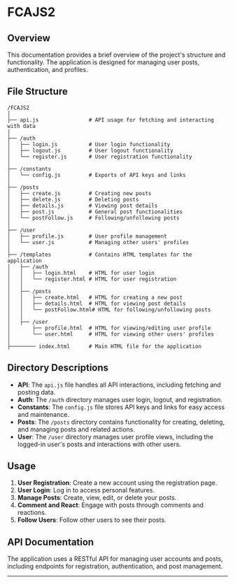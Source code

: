 # FCAJS2

## Overview

This documentation provides a brief overview of the project's structure and functionality. The application is designed for managing user posts, authentication, and profiles.

## File Structure

```
/FCAJS2
│
├── api.js                # API usage for fetching and interacting with data
│
├── /auth
│   ├── login.js          # User login functionality
│   ├── logout.js         # User logout functionality
│   └── register.js       # User registration functionality
│
├── /constants
│   └── config.js         # Exports of API keys and links
│
├── /posts
│   ├── create.js         # Creating new posts
│   ├── delete.js         # Deleting posts
│   ├── details.js        # Viewing post details
│   ├── post.js           # General post functionalities
│   └── postFollow.js     # Following/unfollowing posts
│
├── /user
│   ├── profile.js        # User profile management
│   └── user.js           # Managing other users' profiles
│
├── /templates            # Contains HTML templates for the application
│   ├── /auth
│   │   ├── login.html    # HTML for user login
│   │   └── register.html # HTML for user registration
│   │
│   ├── /posts
│   │   ├── create.html   # HTML for creating a new post
│   │   ├── details.html  # HTML for viewing post details
│   │   └── postFollow.html# HTML for following/unfollowing posts
│   │
│   ├── /user
│       ├── profile.html  # HTML for viewing/editing user profile
│       └── user.html     # HTML for viewing other users' profiles
│   
├──────── index.html      # Main HTML file for the application

```

## Directory Descriptions

- **API**: The `api.js` file handles all API interactions, including fetching and posting data.
- **Auth**: The `/auth` directory manages user login, logout, and registration.
- **Constants**: The `config.js` file stores API keys and links for easy access and maintenance.
- **Posts**: The `/posts` directory contains functionality for creating, deleting, and managing posts and related actions.
- **User**: The `/user` directory manages user profile views, including the logged-in user's posts and interactions with other users.

## Usage

1. **User Registration**: Create a new account using the registration page.
2. **User Login**: Log in to access personal features.
3. **Manage Posts**: Create, view, edit, or delete your posts.
4. **Comment and React**: Engage with posts through comments and reactions.
5. **Follow Users**: Follow other users to see their posts.

## API Documentation

The application uses a RESTful API for managing user accounts and posts, including endpoints for registration, authentication, and post management.

---